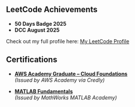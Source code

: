 ## LeetCode Achievements  

- **50 Days Badge 2025**
- **DCC August 2025**

Check out my full profile here: [My LeetCode Profile](https://leetcode.com/u/CKpn7XWKGi/)

## Certifications

- [**AWS Academy Graduate – Cloud Foundations**](https://www.credly.com/badges/f0d2f2a3-860b-48c6-a7a7-a4b0fd213cfd/public_url)  
  *(Issued by AWS Academy via Credly)*

- [**MATLAB Fundamentals**](https://matlabacademy.mathworks.com/progress/share/certificate.html?id=2c65b8cb-ad3f-4562-8620-7b1769f91e2b&)  
  *(Issued by MathWorks MATLAB Academy)*
